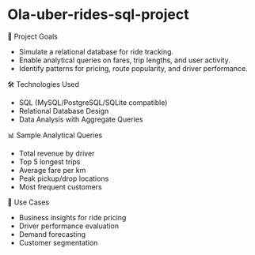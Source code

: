 # Ola-uber-rides-sql-project

🎯 Project Goals

- Simulate a relational database for ride tracking.
- Enable analytical queries on fares, trip lengths, and user activity.
- Identify patterns for pricing, route popularity, and driver performance.

🛠 Technologies Used

- SQL (MySQL/PostgreSQL/SQLite compatible)
- Relational Database Design
- Data Analysis with Aggregate Queries

📊 Sample Analytical Queries

- Total revenue by driver
- Top 5 longest trips
- Average fare per km
- Peak pickup/drop locations
- Most frequent customers

📌 Use Cases

- Business insights for ride pricing
- Driver performance evaluation
- Demand forecasting
- Customer segmentation
